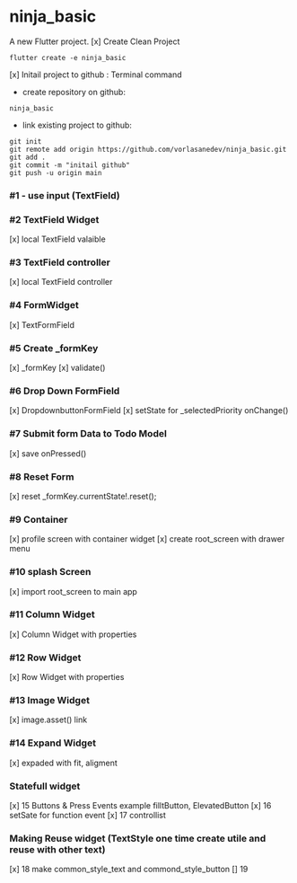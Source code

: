 # ninja_basic

A new Flutter project.
[x] Create Clean Project
```
flutter create -e ninja_basic
```
[x] Initail project to github : Terminal command
- create repository on github: 
```
ninja_basic
```
- link existing project to github: 
```
git init
git remote add origin https://github.com/vorlasanedev/ninja_basic.git
git add .
git commit -m "initail github"
git push -u origin main
```
### #1 - use input (TextField) 

### #2 TextField Widget
[x] local TextField  valaible

### #3 TextField controller
[x] local TextField controller
### #4 FormWidget
[x] TextFormField
### #5 Create _formKey
[x] _formKey
[x] validate()
### #6 Drop Down FormField
[x] DropdownbuttonFormField
[x] setState for _selectedPriority onChange()
### #7 Submit form Data to Todo Model
[x] save onPressed()
### #8 Reset Form
[x] reset _formKey.currentState!.reset();
### #9 Container
[x] profile screen with container widget
[x] create root_screen with drawer menu
### #10 splash Screen 
[x] import root_screen to main app
### #11 Column Widget
[x] Column Widget with properties
### #12 Row Widget
[x] Row Widget with properties
### #13 Image Widget
[x] image.asset() link
### #14 Expand Widget
[x] expaded with fit, aligment
### Statefull widget
[x] 15 Buttons & Press Events example filltButton, ElevatedButton
[x] 16 setSate for function event
[x] 17 controllist
### Making Reuse widget (TextStyle one time create utile and reuse with other text)
[x] 18 make common_style_text and commond_style_button
[] 19 